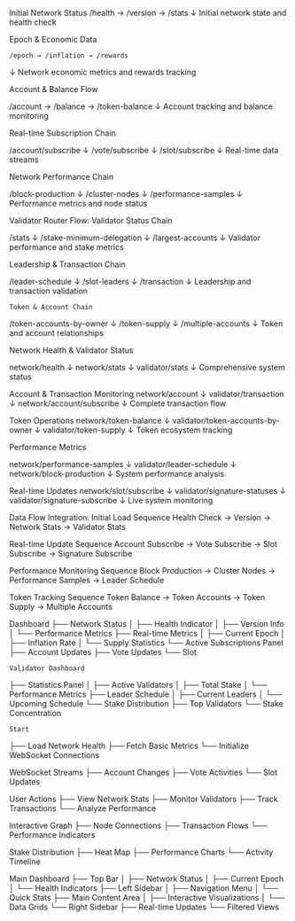 Initial Network Status
    /health → /version → /stats
↓
Initial network state and health check


Epoch & Economic Data


    /epoch → /inflation → /rewards
↓
Network economic metrics and rewards tracking



Account & Balance Flow



  /account → /balance → /token-balance
↓
Account tracking and balance monitoring

Real-time Subscription Chain


   /account/subscribe
    ↓
/vote/subscribe
    ↓
/slot/subscribe
    ↓
Real-time data streams


Network Performance Chain

   /block-production
    ↓
/cluster-nodes
    ↓
/performance-samples
    ↓
Performance metrics and node status



Validator Router Flow:
Validator Status Chain


   /stats
    ↓
/stake-minimum-delegation
    ↓
/largest-accounts
    ↓
Validator performance and stake metrics


Leadership & Transaction Chain


   /leader-schedule
    ↓
/slot-leaders
    ↓
/transaction
    ↓
Leadership and transaction validation


    Token & Account Chain


/token-accounts-by-owner
    ↓
/token-supply
    ↓
/multiple-accounts
    ↓
Token and account relationships



Network Health & Validator Status


network/health
    ↓
network/stats
    ↓
validator/stats
    ↓
Comprehensive system status


Account & Transaction Monitoring
network/account
    ↓
validator/transaction
    ↓
network/account/subscribe
    ↓
Complete transaction flow


Token Operations
network/token-balance
    ↓
validator/token-accounts-by-owner
    ↓
validator/token-supply
    ↓
Token ecosystem tracking


Performance Metrics

network/performance-samples
    ↓
validator/leader-schedule
    ↓
network/block-production
    ↓
System performance analysis



Real-time Updates
network/slot/subscribe
    ↓
validator/signature-statuses
    ↓
validator/signature-subscribe
    ↓
Live system monitoring



Data Flow Integration:
Initial Load Sequence
Health Check → Version → Network Stats → Validator Stats



Real-time Update Sequence
Account Subscribe → Vote Subscribe → Slot Subscribe → Signature Subscribe



Performance Monitoring Sequence
Block Production → Cluster Nodes → Performance Samples → Leader Schedule



Token Tracking Sequence
Token Balance → Token Accounts → Token Supply → Multiple Accounts




Dashboard
├── Network Status
│   ├── Health Indicator
│   ├── Version Info
│   └── Performance Metrics
├── Real-time Metrics
│   ├── Current Epoch
│   ├── Inflation Rate
│   └── Supply Statistics
└── Active Subscriptions Panel
    ├── Account Updates
    ├── Vote Updates
    └── Slot 
    


    Validator Dashboard
├── Statistics Panel
│   ├── Active Validators
│   ├── Total Stake
│   └── Performance Metrics
├── Leader Schedule
│   ├── Current Leaders
│   └── Upcoming Schedule
└── Stake Distribution
    ├── Top Validators
    └── Stake Concentration



    Start
├── Load Network Health
├── Fetch Basic Metrics
└── Initialize WebSocket Connections


WebSocket Streams
├── Account Changes
├── Vote Activities
└── Slot Updates

User Actions
├── View Network Stats
├── Monitor Validators
├── Track Transactions
└── Analyze Performance


Interactive Graph
├── Node Connections
├── Transaction Flows
└── Performance Indicators


Stake Distribution
├── Heat Map
├── Performance Charts
└── Activity Timeline



Main Dashboard
├── Top Bar
│   ├── Network Status
│   ├── Current Epoch
│   └── Health Indicators
├── Left Sidebar
│   ├── Navigation Menu
│   └── Quick Stats
├── Main Content Area
│   ├── Interactive Visualizations
│   └── Data Grids
└── Right Sidebar
    ├── Real-time Updates
    └── Filtered Views